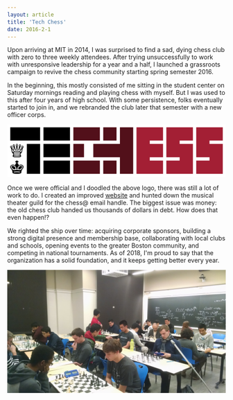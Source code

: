 ```yaml
---
layout: article
title: 'Tech Chess'
date: 2016-2-1
---
```


Upon arriving at MIT in 2014, I was surprised to find a sad, dying chess club with zero to three weekly attendees. After trying unsuccessfully to work with unresponsive leadership for a year and a half, I launched a grassroots campaign to revive the chess community starting spring semester 2016.

In the beginning, this mostly consisted of me sitting in the student center on Saturday mornings reading and playing chess with myself. But I was used to this after four years of high school. With some persistence, folks eventually started to join in, and we rebranded the club later that semester with a new officer corps.

![Tech Chess Logo][logo]

Once we were official and I doodled the above logo, there was still a lot of work to do. I created an improved <a href="http://chess.mit.edu/" target="_blank">website</a> and hunted down the musical theater guild for the chess@ email handle. The biggest issue was money: the old chess club handed us thousands of dollars in debt. How does that even happen!?

We righted the ship over time: acquiring corporate sponsors, building a strong digital presence and membership base, collaborating with local clubs and schools, opening events to the greater Boston community, and competing in national tournaments. As of 2018, I'm proud to say that the organization has a solid foundation, and it keeps getting better every year.

![Tech Chess Meeting][room]

[logo]: /img/icon/techess.png#L
[room]: /img/icon/full-room.jpg#L
